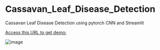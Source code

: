 # Cassavan_Leaf_Disease_Detection
Cassavan Leaf Disease Detection using pytorch CNN and Streamlit

[Access this URL to get demo: ](https://conglap-cassava-leaf-disease-detection.streamlit.app/)

![image](https://github.com/user-attachments/assets/baf525e3-1ff4-4af2-8668-107cc8eb7bd2)

